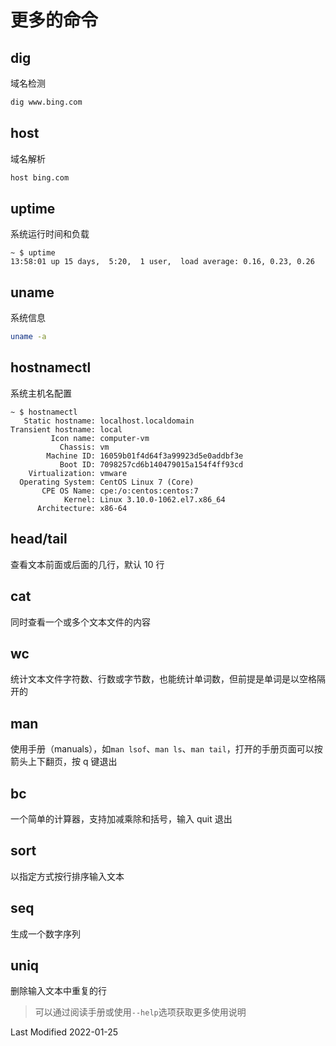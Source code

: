 # 更多的命令

## dig

域名检测

```bash
dig www.bing.com
```

## host

域名解析

```bash
host bing.com
```

## uptime

系统运行时间和负载

```
~ $ uptime
13:58:01 up 15 days,  5:20,  1 user,  load average: 0.16, 0.23, 0.26
```

## uname

系统信息

```bash
uname -a
```

## hostnamectl

系统主机名配置

```
~ $ hostnamectl
   Static hostname: localhost.localdomain
Transient hostname: local
         Icon name: computer-vm
           Chassis: vm
        Machine ID: 16059b01f4d64f3a99923d5e0addbf3e
           Boot ID: 7098257cd6b140479015a154f4ff93cd
    Virtualization: vmware
  Operating System: CentOS Linux 7 (Core)
       CPE OS Name: cpe:/o:centos:centos:7
            Kernel: Linux 3.10.0-1062.el7.x86_64
      Architecture: x86-64
```

## head/tail

查看文本前面或后面的几行，默认 10 行

## cat

同时查看一个或多个文本文件的内容

## wc

统计文本文件字符数、行数或字节数，也能统计单词数，但前提是单词是以空格隔开的

## man

使用手册（manuals），如`man lsof`、`man ls`、`man tail`，打开的手册页面可以按箭头上下翻页，按 q 键退出

## bc

一个简单的计算器，支持加减乘除和括号，输入 quit 退出

## sort

以指定方式按行排序输入文本

## seq

生成一个数字序列

## uniq

删除输入文本中重复的行

> 可以通过阅读手册或使用`--help`选项获取更多使用说明

Last Modified 2022-01-25
